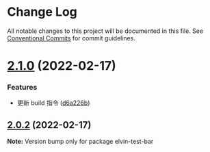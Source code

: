 # Change Log

All notable changes to this project will be documented in this file.
See [Conventional Commits](https://conventionalcommits.org) for commit guidelines.

# [2.1.0](https://github.com/elvinn/test-mono/compare/elvin-test-bar@2.0.2...elvin-test-bar@2.1.0) (2022-02-17)


### Features

* 更新 build 指令 ([d6a226b](https://github.com/elvinn/test-mono/commit/d6a226bd2b2933f022c86b513796b222db275cd2))





## [2.0.2](https://github.com/elvinn/test-mono/compare/elvin-test-bar@2.0.1...elvin-test-bar@2.0.2) (2022-02-17)

**Note:** Version bump only for package elvin-test-bar
